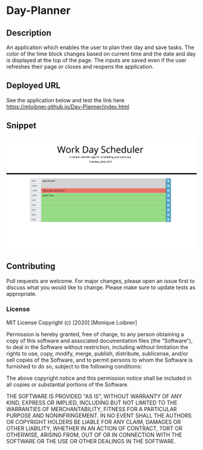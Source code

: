 # Day-Planner

## Description
An application which enables the user to plan their day and save tasks. The color of the time block changes based on current time and the date and day is displayed at the top of the page. The inputs are saved even if the user refreshes their page or closes and reopens the application. 

## Deployed URL
See the application below and test the link here https://mloibner.github.io/Day-Planner/index.html

## Snippet

<img src = "Assets/image.png">

## Contributing
Pull requests are welcome. For major changes, please open an issue first to discuss what you would like to change. Please make sure to update tests as appropriate.

### License

MIT License
Copyright (c) [2020] [Monique Loibner]

Permission is hereby granted, free of charge, to any person obtaining a copy of this software and associated documentation files (the "Software"), to deal in the Software without restriction, including without limitation the rights to use, copy, modify, merge, publish, distribute, sublicense, and/or sell copies of the Software, and to permit persons to whom the Software is furnished to do so, subject to the following conditions:

The above copyright notice and this permission notice shall be included in all copies or substantial portions of the Software.

THE SOFTWARE IS PROVIDED "AS IS", WITHOUT WARRANTY OF ANY KIND, EXPRESS OR IMPLIED, INCLUDING BUT NOT LIMITED TO THE WARRANTIES OF MERCHANTABILITY, FITNESS FOR A PARTICULAR PURPOSE AND NONINFRINGEMENT. IN NO EVENT SHALL THE AUTHORS OR COPYRIGHT HOLDERS BE LIABLE FOR ANY CLAIM, DAMAGES OR OTHER LIABILITY, WHETHER IN AN ACTION OF CONTRACT, TORT OR OTHERWISE, ARISING FROM, OUT OF OR IN CONNECTION WITH THE SOFTWARE OR THE USE OR OTHER DEALINGS IN THE SOFTWARE.

